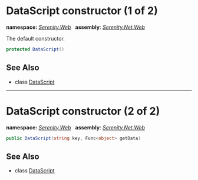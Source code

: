 # DataScript constructor (1 of 2)
**namespace:** *[Serenity.Web](../../README.md#serenity.web-namespace)*   **assembly**: *[Serenity.Net.Web](../../README.md)*

The default constructor.

```csharp
protected DataScript()
```

## See Also

* class [DataScript](../DataScript.md)

---

# DataScript constructor (2 of 2)
**namespace:** *[Serenity.Web](../../README.md#serenity.web-namespace)*   **assembly**: *[Serenity.Net.Web](../../README.md)*

```csharp
public DataScript(string key, Func<object> getData)
```

## See Also

* class [DataScript](../DataScript.md)